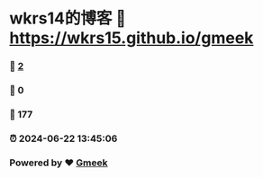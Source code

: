 # wkrs14的博客 :link: https://wkrs15.github.io/gmeek 
### :page_facing_up: [2](https://wkrs15.github.io/gmeek/tag.html) 
### :speech_balloon: 0 
### :hibiscus: 177 
### :alarm_clock: 2024-06-22 13:45:06 
### Powered by :heart: [Gmeek](https://github.com/Meekdai/Gmeek)
